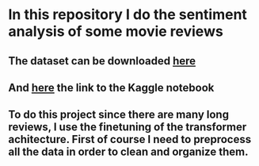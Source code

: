 # In this repository I do the sentiment analysis of some movie reviews
## The dataset can be downloaded [here](https://ai.stanford.edu/%7Eamaas/data/sentiment/)
## And [here](https://www.kaggle.com/code/enricopiffer/movie-review-sentiment-analysis) the link to the Kaggle notebook
## To do this project since there are many long reviews, I use the finetuning of the transformer achitecture. First of course I need to preprocess all the data in order to clean and organize them. 
